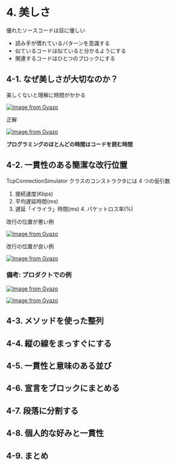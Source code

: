 # 4. 美しさ


優れたソースコードは目に優しい

* 読み手が慣れているパターンを意識する
* 似ているコードは似ていると分かるようにする
* 関連するコードはひとつのブロックにする


## 4-1. なぜ美しさが大切なのか？

美しくないと理解に時間がかかる

[![Image from Gyazo](https://i.gyazo.com/92aa95e6dc262fd7123174d63dfc9d61.png)](https://gyazo.com/92aa95e6dc262fd7123174d63dfc9d61)

正解

[![Image from Gyazo](https://i.gyazo.com/b41f4838595044c20284f0e489da5ab1.png)](https://gyazo.com/b41f4838595044c20284f0e489da5ab1)

**プログラミングのほとんどの時間はコードを読む時間**

## 4-2. 一貫性のある簡潔な改行位置

TcpConnectionSimulator クラスのコンストラクタには 4 つの仮引数

1. 接続速度(Kbps)
2. 平均遅延時間(ms)
3. 遅延「イライラ」時間(ms) 4. パケットロス率(%)

改行の位置が悪い例

[![Image from Gyazo](https://i.gyazo.com/ccac44551deb21c0f29de02673b57223.png)](https://gyazo.com/ccac44551deb21c0f29de02673b57223)

改行の位置が良い例

[![Image from Gyazo](https://i.gyazo.com/bad34611acebf0f89d7b45b2318262c4.png)](https://gyazo.com/bad34611acebf0f89d7b45b2318262c4)

### 備考: プロダクトでの例

[![Image from Gyazo](https://i.gyazo.com/6b28664f58fe08e20679a499ba4aae67.png)](https://gyazo.com/6b28664f58fe08e20679a499ba4aae67)

[![Image from Gyazo](https://i.gyazo.com/a9a395cdfef93487b179d6ef2efd402e.png)](https://gyazo.com/a9a395cdfef93487b179d6ef2efd402e)

## 4-3. メソッドを使った整列



## 4-4. 縦の線をまっすぐにする

## 4-5. 一貫性と意味のある並び

## 4-6. 宣言をブロックにまとめる

## 4-7. 段落に分割する

## 4-8. 個人的な好みと一貫性

## 4-9. まとめ
